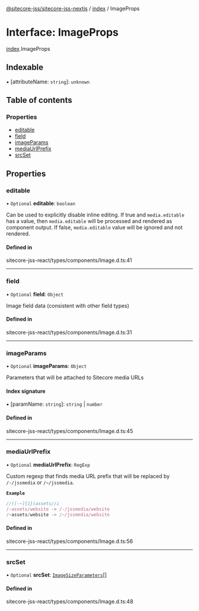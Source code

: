 [@sitecore-jss/sitecore-jss-nextjs](../README.md) / [index](../modules/index.md) / ImageProps

# Interface: ImageProps

[index](../modules/index.md).ImageProps

## Indexable

▪ [attributeName: `string`]: `unknown`

## Table of contents

### Properties

- [editable](index.ImageProps.md#editable)
- [field](index.ImageProps.md#field)
- [imageParams](index.ImageProps.md#imageparams)
- [mediaUrlPrefix](index.ImageProps.md#mediaurlprefix)
- [srcSet](index.ImageProps.md#srcset)

## Properties

### editable

• `Optional` **editable**: `boolean`

Can be used to explicitly disable inline editing.
If true and `media.editable` has a value, then `media.editable` will be processed
and rendered as component output. If false, `media.editable` value will be ignored and not rendered.

#### Defined in

sitecore-jss-react/types/components/Image.d.ts:41

___

### field

• `Optional` **field**: `Object`

Image field data (consistent with other field types)

#### Defined in

sitecore-jss-react/types/components/Image.d.ts:31

___

### imageParams

• `Optional` **imageParams**: `Object`

Parameters that will be attached to Sitecore media URLs

#### Index signature

▪ [paramName: `string`]: `string` \| `number`

#### Defined in

sitecore-jss-react/types/components/Image.d.ts:45

___

### mediaUrlPrefix

• `Optional` **mediaUrlPrefix**: `RegExp`

Custom regexp that finds media URL prefix that will be replaced by `/-/jssmedia` or `/~/jssmedia`.

**`Example`**

```ts
//([-~]{1})assets//i
/-assets/website -> /-/jssmedia/website
/~assets/website -> /~/jssmedia/website
```

#### Defined in

sitecore-jss-react/types/components/Image.d.ts:56

___

### srcSet

• `Optional` **srcSet**: [`ImageSizeParameters`](index.ImageSizeParameters.md)[]

#### Defined in

sitecore-jss-react/types/components/Image.d.ts:48
